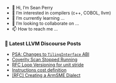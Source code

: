 - 👋 Hi, I’m Sean Perry
- 👀 I’m interested in compilers (c++, COBOL, llvm)
- 🌱 I’m currently learning ...
- 💞️ I’m looking to collaborate on ...
- 📫 How to reach me ...

<!---
s66perry/s66perry is a ✨ special ✨ repository because its `README.md` (this file) appears on your GitHub profile.
You can click the Preview link to take a look at your changes.
--->
### 📕 Latest LLVM Discourse Posts

<!-- DISCOURSE-LLVM:START -->
- [PSA: Changes to `TilingInterface` ABI](https://discourse.llvm.org/t/psa-changes-to-tilinginterface-abi/68906#post_1)
- [Coverity Scan Stopped Running](https://discourse.llvm.org/t/coverity-scan-stopped-running/67856?page=2#post_34)
- [RFC Loop Versioning for unit stride](https://discourse.llvm.org/t/rfc-loop-versioning-for-unit-stride/68605#post_2)
- [Instructions cost definition](https://discourse.llvm.org/t/instructions-cost-definition/68831#post_3)
- [[RFC] Creating a ArmSME Dialect](https://discourse.llvm.org/t/rfc-creating-a-armsme-dialect/67208?page=3#post_53)
<!-- DISCOURSE-LLVM:END -->
